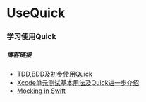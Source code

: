 # UseQuick  
  
### 学习使用Quick   
  
##### 博客链接 
  
*	[TDD,BDD及初步使用Quick](http://www.jianshu.com/p/95e84dcada56) 
*	 [Xcode单元测试基本用法及Quick进一步介绍](http://www.jianshu.com/p/cba66a8e6bf1)
*	 [Mocking in Swift](http://www.jianshu.com/p/e2dd3fcccad4)

